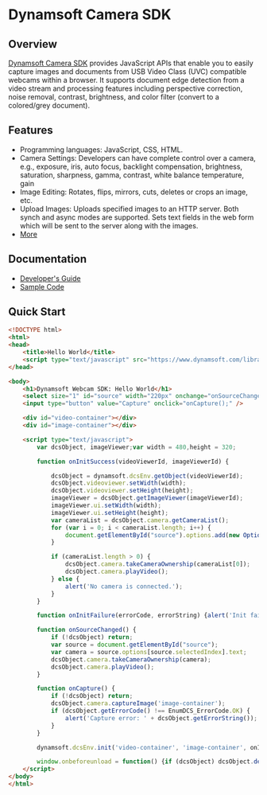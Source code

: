 # Dynamsoft Camera SDK

## Overview
[Dynamsoft Camera SDK](https://www.dynamsoft.com/Products/dynamsoft-webcam-sdk.aspx) provides JavaScript APIs that enable you to easily capture images and documents from USB Video Class (UVC) compatible webcams within a browser. It supports document edge detection from a video stream and processing features including perspective correction, noise removal, contrast, brightness, and color filter (convert to a colored/grey document).

## Features
* Programming languages: JavaScript, CSS, HTML.
* Camera Settings: Developers can have complete control over a camera, e.g., exposure, iris, auto focus, backlight compensation, brightness, saturation, sharpness, gamma, contrast, white balance temperature, gain
* Image Editing: Rotates, flips, mirrors, cuts, deletes or crops an image, etc.
* Upload Images: Uploads specified images to an HTTP server. Both synch and async modes are supported. Sets text fields in the web form which will be sent to the server along with the images.
* [More](https://www.dynamsoft.com/Products/webcam-sdk-features.aspx)

## Documentation

* [Developer's Guide](https://www.dynamsoft.com/Products/webcam-sdk-resource.aspx)
* [Sample Code](https://www.dynamsoft.com/Downloads/dynamsoft-webcam-sdk-sample-download.aspx)

## Quick Start

```html
<!DOCTYPE html>
<html>
<head>
    <title>Hello World</title>
    <script type="text/javascript" src="https://www.dynamsoft.com/library/dcs/dynamsoft.camera.min.js"> </script>
</head>

<body>
    <h1>Dynamsoft Webcam SDK: Hello World</h1>
    <select size="1" id="source" width="220px" onchange="onSourceChanged()"></select>
    <input type="button" value="Capture" onclick="onCapture();" />

    <div id="video-container"></div>
    <div id="image-container"></div>

    <script type="text/javascript">
        var dcsObject, imageViewer;var width = 480,height = 320;

        function onInitSuccess(videoViewerId, imageViewerId) {

            dcsObject = dynamsoft.dcsEnv.getObject(videoViewerId);
            dcsObject.videoviewer.setWidth(width);
            dcsObject.videoviewer.setHeight(height);
            imageViewer = dcsObject.getImageViewer(imageViewerId);
            imageViewer.ui.setWidth(width);
            imageViewer.ui.setHeight(height);
            var cameraList = dcsObject.camera.getCameraList();
            for (var i = 0; i < cameraList.length; i++) {
                document.getElementById("source").options.add(new Option(cameraList[i], i));
            }

            if (cameraList.length > 0) {
                dcsObject.camera.takeCameraOwnership(cameraList[0]);
                dcsObject.camera.playVideo();
            } else {
                alert('No camera is connected.');
            }
        }

        function onInitFailure(errorCode, errorString) {alert('Init failed: ' + errorString);}

        function onSourceChanged() {
            if (!dcsObject) return;
            var source = document.getElementById("source");
            var camera = source.options[source.selectedIndex].text;
            dcsObject.camera.takeCameraOwnership(camera);
            dcsObject.camera.playVideo();
        }

        function onCapture() {
            if (!dcsObject) return;
            dcsObject.camera.captureImage('image-container');
            if (dcsObject.getErrorCode() !== EnumDCS_ErrorCode.OK) {
                alert('Capture error: ' + dcsObject.getErrorString());
            }
        }

        dynamsoft.dcsEnv.init('video-container', 'image-container', onInitSuccess, onInitFailure);

        window.onbeforeunload = function() {if (dcsObject) dcsObject.destroy();};
    </script>
</body>
</html>
```
